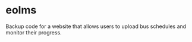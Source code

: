 # eolms
Backup code for a website that allows users to upload bus schedules and monitor their progress. 
